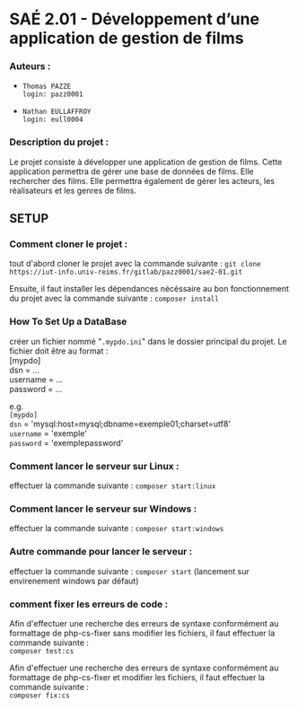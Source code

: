 # SAÉ 2.01 - Développement d’une application de gestion de films

### Auteurs :

-     Thomas PAZZE
      login: pazz0001

-     Nathan EULLAFFROY
      login: eull0004

### Description du projet :

Le projet consiste à développer une application de gestion de films. Cette application permettra de gérer une base de données de films. Elle rechercher des films. Elle permettra également de gérer les acteurs, les réalisateurs et les genres de films.

## SETUP

### Comment cloner le projet :

tout d'abord cloner le projet avec la commande suivante :
`git clone https://iut-info.univ-reims.fr/gitlab/pazz0001/sae2-01.git`

Ensuite, il faut installer les dépendances nécéssaire au bon fonctionnement du projet avec la commande suivante :
`composer install`

### How To Set Up a DataBase

créer un fichier nommé "`.mypdo.ini`" dans le dossier principal du projet.
Le fichier doit être au format :  
[mypdo]  
dsn = ...  
username = ...  
password = ...

e.g.  
 `[mypdo] `  
 `dsn` = 'mysql:host=mysql;dbname=exemple01;charset=utf8'  
 `username` = 'exemple'  
 `password` = 'exemplepassword'

### Comment lancer le serveur sur Linux :

effectuer la commande suivante :
`composer start:linux`

### Comment lancer le serveur sur Windows :

effectuer la commande suivante :
`composer start:windows`

### Autre commande pour lancer le serveur :

effectuer la commande suivante :
`composer start` (lancement sur envirenement windows par défaut)

### comment fixer les erreurs de code :

Afin d'effectuer une recherche des erreurs de syntaxe conformément au formattage de php-cs-fixer sans modifier les fichiers, il faut effectuer la commande suivante :  
`composer test:cs`

Afin d'effectuer une recherche des erreurs de syntaxe conformément au formattage de php-cs-fixer et modifier les fichiers, il faut effectuer la commande suivante :  
`composer fix:cs`
